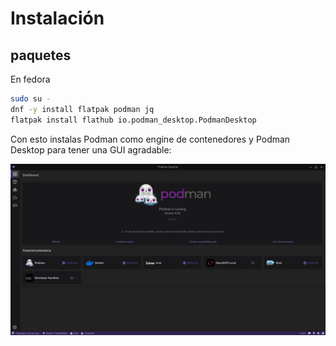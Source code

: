 # Instalación

## paquetes

En fedora

```bash
sudo su -
dnf -y install flatpak podman jq
flatpak install flathub io.podman_desktop.PodmanDesktop
```

Con esto instalas Podman como engine de contenedores y Podman Desktop para tener una GUI agradable:

![Podman Desktop](./images/podmandesktop.png)

